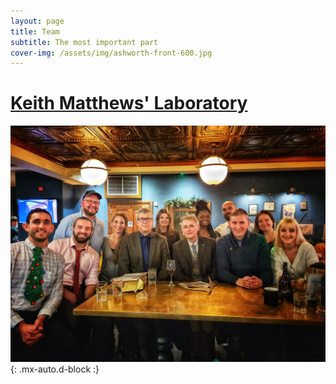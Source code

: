 ```yaml
---
layout: page
title: Team
subtitle: The most important part
cover-img: /assets/img/ashworth-front-600.jpg
---
```


# [Keith Matthews' Laboratory](https://matthews.bio.ed.ac.uk/index.htm) 

![Team picture 2021](/assets/img/team.jpeg){: .mx-auto.d-block :}
